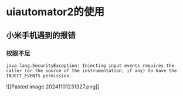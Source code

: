# uiautomator2的使用


## 小米手机遇到的报错

### 权限不足


```
java.lang.SecurityException: Injecting input events requires the caller (or the source of the instrumentation, if any) to have the INJECT_EVENTS permission.
```

![[Pasted image 20241101231327.png]]
